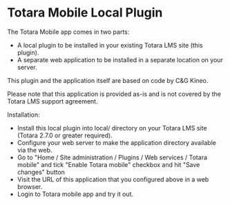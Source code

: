 Totara Mobile Local Plugin
==========================

The Totara Mobile app comes in two parts:

* A local plugin to be installed in your existing Totara LMS site (this plugin).
* A separate web application to be installed in a separate location on your server.

This plugin and the application itself are based on code by C&G Kineo.

Please note that this application is provided as-is and is not covered by the Totara LMS
support agreement.

Installation:

* Install this local plugin into local/ directory on your Totara LMS site
  (Totara 2.7.0 or greater required).
* Configure your web server to make the application directory available via the web.
* Go to "Home / Site administration / Plugins / Web services / Totara mobile" and tick
  "Enable Totara mobile" checkbox and hit "Save changes" button
* Visit the URL of this application that you configured above in a web browser.
* Login to Totara mobile app and try it out.

